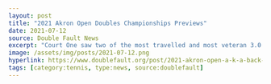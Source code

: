 ```yaml
---
layout: post
title: "2021 Akron Open Doubles Championships Previews"
date: 2021-07-12
source: Double Fault News
excerpt: "Court One saw two of the most travelled and most veteran 3.0 tournament players of the last decade face off for the fourth time in their careers. Previously competitors, it was the NCRC captain who enjoyed the early psychological advantage. AND HOW IT SHOWED!  Benjamin ran out to the early 3-0 lead, blistering his opponent off the court with a blistering serve and countering Travis' well-known serve and volley technique with pin-point forehands."
image: /assets/img/posts/2021-07-12.png
hyperlink: https://www.doublefault.org/post/2021-akron-open-a-k-a-back-to-the-future
tags: [category:tennis, type:news, source:doublefault]
---
```

